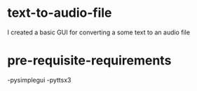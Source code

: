 # text-to-audio-file
I created a basic GUI for converting a some text to an audio file
# pre-requisite-requirements
-pysimplegui
-pyttsx3
